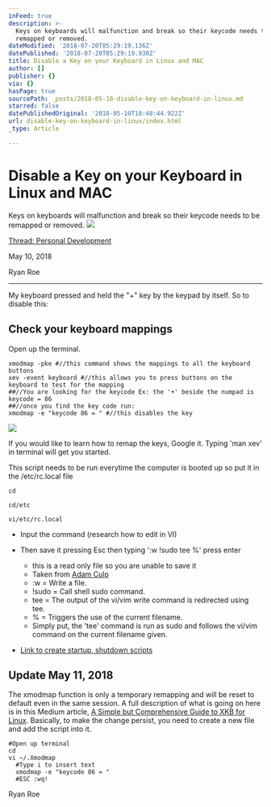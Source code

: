 ```yaml
---
inFeed: true
description: >-
  Keys on keyboards will malfunction and break so their keycode needs to be
  remapped or removed.
dateModified: '2018-07-20T05:29:19.136Z'
datePublished: '2018-07-20T05:29:19.930Z'
title: Disable a Key on your Keyboard in Linux and MAC
author: []
publisher: {}
via: {}
hasPage: true
sourcePath: _posts/2018-05-10-disable-key-on-keyboard-in-linux.md
starred: false
datePublishedOriginal: '2018-05-10T18:48:44.922Z'
url: disable-key-on-keyboard-in-linux/index.html
_type: Article

---
```

# Disable a Key on your Keyboard in Linux and MAC

Keys on keyboards will malfunction and break so their keycode needs to be remapped or removed.
![](https://the-grid-user-content.s3-us-west-2.amazonaws.com/08d9fb1c-83ef-4696-9fb7-dbfb9de4b4ab.png)

[Thread: Personal Development][0]

May 10, 2018

Ryan Roe

---

My keyboard pressed and held the "+" key by the keypad by itself. So to disable this:

## Check your keyboard mappings

Open up the terminal.

    xmodmap -pke #//this command shows the mappings to all the keyboard buttons
    xev -event keyboard #//this allows you to press buttons on the keyboard to test for the mapping
    ##//You are looking for the keycode Ex: the '+' beside the numpad is keycode = 86
    ##//once you find the key code run:
    xmodmap -e "keycode 86 = " #//this disables the key
    

![](https://the-grid-user-content.s3-us-west-2.amazonaws.com/039e21d9-01a6-49da-8e15-fbe276c912ef.png)

If you would like to learn how to remap the keys, Google it. Typing 'man xev' in terminal will get you started.

This script needs to be run everytime the computer is booted up so put it in the /etc/rc.local file

    cd
    
    cd/etc
    
    vi/etc/rc.local

* Input the command (research how to edit in VI)
* Then save it pressing Esc then typing ':w !sudo tee %' press enter
  * this is a read only file so you are unable to save it
  * Taken from [Adam Culp][1]
  * :w = Write a file.
  * !sudo = Call shell sudo command.
  * tee = The output of the vi/vim write command is redirected using tee.
  * % = Triggers the use of the current filename.
  * Simply put, the 'tee' command is run as sudo and follows the vi/vim command on the current filename given.

* [Link to create startup, shutdown scripts][2]

## Update May 11, 2018

The xmodmap function is only a temporary remapping and will be reset to default even in the same session. A full description of what is going on here is in this Medium article, [A Simple but Comprehensive Guide to XKB for Linux][3]. Basically, to make the change persist, you need to create a new file and add the script into it.

    #Open up terminal
    cd
    vi ~/.Xmodmap 
      #Type i to insert text
      xmodmap -e "keycode 86 = "
      #ESC :wq!

Ryan Roe

[0]: http://ryanroe.io/personal-development
[1]: http://www.geekyboy.com/archives/629
[2]: https://ccm.net/faq/3348-execute-a-script-at-startup-and-shutdown-on-ubuntu
[3]: https://medium.com/@damko/a-simple-humble-but-comprehensive-guide-to-xkb-for-linux-6f1ad5e13450